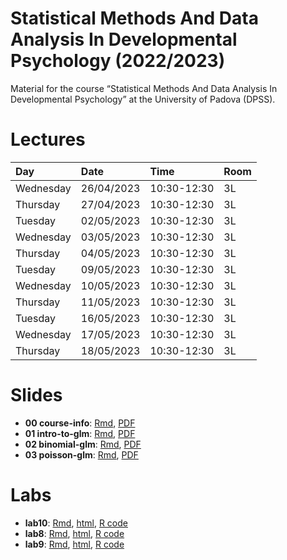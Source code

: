 
<!-- README.md is generated from README.Rmd. Please edit that file -->

# Statistical Methods And Data Analysis In Developmental Psychology (2022/2023)

<!-- badges: start -->
<!-- badges: end -->

Material for the course “Statistical Methods And Data Analysis In
Developmental Psychology” at the University of Padova (DPSS).

# Lectures

<table>
<thead>
<tr>
<th style="text-align:left;">
Day
</th>
<th style="text-align:left;">
Date
</th>
<th style="text-align:left;">
Time
</th>
<th style="text-align:left;">
Room
</th>
</tr>
</thead>
<tbody>
<tr>
<td style="text-align:left;">
Wednesday
</td>
<td style="text-align:left;">
26/04/2023
</td>
<td style="text-align:left;">
10:30-12:30
</td>
<td style="text-align:left;">
3L
</td>
</tr>
<tr>
<td style="text-align:left;">
Thursday
</td>
<td style="text-align:left;">
27/04/2023
</td>
<td style="text-align:left;">
10:30-12:30
</td>
<td style="text-align:left;">
3L
</td>
</tr>
<tr>
<td style="text-align:left;">
Tuesday
</td>
<td style="text-align:left;">
02/05/2023
</td>
<td style="text-align:left;">
10:30-12:30
</td>
<td style="text-align:left;">
3L
</td>
</tr>
<tr>
<td style="text-align:left;">
Wednesday
</td>
<td style="text-align:left;">
03/05/2023
</td>
<td style="text-align:left;">
10:30-12:30
</td>
<td style="text-align:left;">
3L
</td>
</tr>
<tr>
<td style="text-align:left;">
Thursday
</td>
<td style="text-align:left;">
04/05/2023
</td>
<td style="text-align:left;">
10:30-12:30
</td>
<td style="text-align:left;">
3L
</td>
</tr>
<tr>
<td style="text-align:left;">
Tuesday
</td>
<td style="text-align:left;">
09/05/2023
</td>
<td style="text-align:left;">
10:30-12:30
</td>
<td style="text-align:left;">
3L
</td>
</tr>
<tr>
<td style="text-align:left;">
Wednesday
</td>
<td style="text-align:left;">
10/05/2023
</td>
<td style="text-align:left;">
10:30-12:30
</td>
<td style="text-align:left;">
3L
</td>
</tr>
<tr>
<td style="text-align:left;">
Thursday
</td>
<td style="text-align:left;">
11/05/2023
</td>
<td style="text-align:left;">
10:30-12:30
</td>
<td style="text-align:left;">
3L
</td>
</tr>
<tr>
<td style="text-align:left;">
Tuesday
</td>
<td style="text-align:left;">
16/05/2023
</td>
<td style="text-align:left;">
10:30-12:30
</td>
<td style="text-align:left;">
3L
</td>
</tr>
<tr>
<td style="text-align:left;">
Wednesday
</td>
<td style="text-align:left;">
17/05/2023
</td>
<td style="text-align:left;">
10:30-12:30
</td>
<td style="text-align:left;">
3L
</td>
</tr>
<tr>
<td style="text-align:left;">
Thursday
</td>
<td style="text-align:left;">
18/05/2023
</td>
<td style="text-align:left;">
10:30-12:30
</td>
<td style="text-align:left;">
3L
</td>
</tr>
</tbody>
</table>

# Slides

- **00 course-info**: [Rmd](slides//00_course-info/00_course-info.Rmd),
  [PDF](slides//00_course-info/00_course-info.pdf)
- **01 intro-to-glm**:
  [Rmd](slides//01_intro-to-glm/01_intro-to-glm.Rmd),
  [PDF](slides//01_intro-to-glm/01_intro-to-glm.pdf)
- **02 binomial-glm**:
  [Rmd](slides//02_binomial-glm/02_binomial-glm.Rmd),
  [PDF](slides//02_binomial-glm/02_binomial-glm.pdf)
- **03 poisson-glm**: [Rmd](slides//03_poisson-glm/03_poisson-glm.Rmd),
  [PDF](slides//03_poisson-glm/03_poisson-glm.pdf)

# Labs

- **lab10**: [Rmd](labs/lab10.Rmd), [html](labs/lab10.html), [R
  code](labs/lab10.R)
- **lab8**: [Rmd](labs/lab8.Rmd), [html](labs/lab8.html), [R
  code](labs/lab8.R)
- **lab9**: [Rmd](labs/lab9.Rmd), [html](labs/lab9.html), [R
  code](labs/lab9.R)
